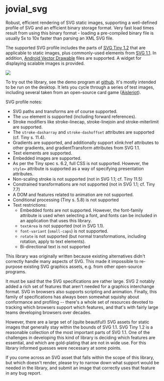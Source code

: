 # jovial_svg 

Robust, efficient rendering of SVG static images, supporting a well-defined 
profile of SVG and an efficient binary storage format.  Very fast load times 
result from using this binary format - loading a pre-compiled binary file 
is usually 5x to 10x faster than parsing an XML SVG file.  

The supported SVG profile
includes the parts of 
[SVG Tiny 1.2](https://www.w3.org/TR/2008/REC-SVGTiny12-20081222/)
that are applicable to static images, plus commonly-used elements from
[SVG 1.1](https://www.w3.org/TR/2011/REC-SVG11-20110816/).  In addition,
[Android Vector Drawable](https://developer.android.com/guide/topics/graphics/vector-drawable-resources) files
are supported.  A widget for displaying scalable images is provided.

![](https://raw.githubusercontent.com/zathras/jovial_svg/main/doc/images/demo_screen_shot.png)

To try out the library, see the demo program at
[github](https://github.com/zathras/jovial_svg/tree/main/demo).  It's mostly
intended to be run on the desktop.  It lets you cycle through a series of test
images, including several taken from an open-source card game
([Aisleriot](https://wiki.gnome.org/Apps/Aisleriot)).

SVG profile notes:

  *  SVG paths and transforms are of course supported.
  *  The `use` element is supported (including forward references).
  *  Stroke modifiers like stroke-linecap, stroke-linejoin and
     stroke-miterlimit are supported.
  *  The `stroke-dasharray` and `stroke-dashoffset` attributes are
     supported (cf. Tiny s. 11.4).
  *  Gradients are supported, and additionally support xlink:href attributes 
     to other gradients, and gradientTransform attributes from SVG 1.1.
  *  Text elements are supported.
  *  Embedded images are supported.
  *  As per the Tiny spec s. 6.2, full CSS is not supported.  However, the
     `style=` attribute is supported as a way of specifying presentation
     attributes.
  *  Non-scaling stroke is not supported (not in SVG 1.1; cf. Tiny 11.5)
  *  Constrained transformations are not supported (not in SVG 1.1;
     cf. Tiny 7.7)
  *  A DOM and features related to animation are not supported.
  *  Conditional processing (Tiny s. 5.8) is not supported
  *  Text restrictions:
      * Embedded fonts are not supported.  However, the font-family attribute
        is used when selecting a font, and fonts can be included in an 
        application that uses this library.
      * `textArea` is not supported (not in SVG 1.1).
      * `font-variant` (`small-caps`) is not supported.
      * `rotate` is not supported (but normal transformations, including 
         rotation, apply to text elements).
      * Bi-directional text is not supported

This library was originally written because existing alternatives didn't
correctly handle many aspects of SVG.  This made it impossible to re-purpose
existing SVG graphics assets, e.g. from other open-source programs.

It must be said that the SVG specifications are rather large.  SVG 2 notably
added a rich set of features that aren't needed for a graphics interchange
format.  SVG in browsers also supports scripting and animation.  Finally, this
family of specifications has always been somewhat squishy about conformance
and profiling -- there's a whole set of resources devoted to tracking which
browsers support which features, and that's with fairly large teams developing
browsers over decades.

However, there are a large set of (quite beautiful!) SVG assets for static
images that generally stay within the bounds of SVG 1.1.  SVG Tiny 1.2 is a
reasonable collection of the most important parts of SVG 1.1.  One of the 
challenges in developing this kind of library is deciding which features are 
essential, and which are gold-plating that are not in wide use.  For this 
library informed guesses were necessary at some points.  

If you come across an SVG
asset that falls within the scope of this library, but which doesn't render,
please try to narrow down what support would be needed in the library, and 
submit an image that correctly uses that feature in any bug report.

